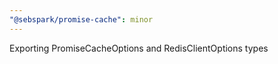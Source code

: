 ```yaml
---
"@sebspark/promise-cache": minor
---
```


Exporting PromiseCacheOptions and RedisClientOptions types
